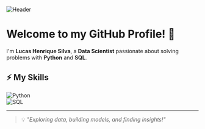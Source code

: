 ![Header](https://capsule-render.vercel.app/api?type=waving&color=0:007ACC,100:FFD700&height=200&section=header&text=Lucas%20Henrique%20Silva&fontSize=40&fontColor=FFFFFF&fontAlignY=35)

# Welcome to my GitHub Profile! 👋  
I'm **Lucas Henrique Silva**, a **Data Scientist** passionate about solving problems with **Python** and **SQL**.  

## ⚡ My Skills  

![Python](https://img.shields.io/badge/-Python-3776AB?logo=python&logoColor=white&style=for-the-badge)  
![SQL](https://img.shields.io/badge/-SQL-4479A1?logo=mysql&logoColor=white&style=for-the-badge)  

---

> 💡 _"Exploring data, building models, and finding insights!"_  
